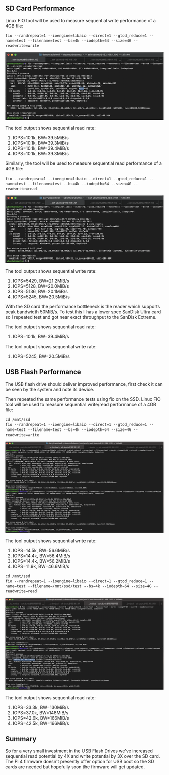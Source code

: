 ## SD Card Performance

Linux FIO tool will be used to measure sequential write performance of a 4GB file:

```
fio --randrepeat=1 --ioengine=libaio --direct=1 --gtod_reduce=1 --name=test --filename=test --bs=4k --iodepth=64 --size=4G --readwrite=write
```

![SD Card Read Performance](https://raw.githubusercontent.com/darrylcauldwell/piCluster/main/_images/sd_reads.png)

The tool output shows sequential read rate:

1.  IOPS=10.1k, BW=39.5MiB/s
2.  IOPS=10.1k, BW=39.3MiB/s
3.  IOPS=10.1k, BW=39.4MiB/s
4.  IOPS=10.1k, BW=39.3MiB/s

Similarly, the tool will be used to measure sequential read performance of a 4GB file:

```
fio --randrepeat=1 --ioengine=libaio --direct=1 --gtod_reduce=1 --name=test --filename=test --bs=4k --iodepth=64 --size=4G --readwrite=read
```

![SD Card Write Performance](https://raw.githubusercontent.com/darrylcauldwell/piCluster/main/_images/sd_writes.png)

The tool output shows sequential write rate:

1.  IOPS=5429, BW=21.2MiB/s
2.  IOPS=5128, BW=20.0MiB/s
3.  IOPS=5136, BW=20.1MiB/s
4.  IOPS=5245, BW=20.5MiB/s

With the SD card the performance bottleneck is the reader which supports peak bandwidth 50MiB/s. To test this I has a lower spec SanDisk Ultra card so I repeated test and got near exact throughput to the SanDisk Extreme.

The tool output shows sequential read rate:

1.  IOPS=10.1k, BW=39.4MiB/s

The tool output shows sequential write rate:

1.  IOPS=5245, BW=20.5MiB/s

## USB Flash Performance

The USB flash drive should deliver improved performance, first check it can be seen by the system and note its device. 

Then repeated the same performance tests using fio on the SSD. Linux FIO tool will be used to measure sequential write/read performance of a 4GB file:

```
cd /mnt/ssd
fio --randrepeat=1 --ioengine=libaio --direct=1 --gtod_reduce=1 --name=test --filename=test --bs=4k --iodepth=64 --size=4G --readwrite=write
```

![USB Write Performance](https://raw.githubusercontent.com/darrylcauldwell/piCluster/main/_images/usb_writes.png)

The tool output shows sequential write rate:

1.  IOPS=14.5k, BW=56.6MiB/s
2.  IOPS=14.4k, BW=56.4MiB/s
3.  IOPS=14.4k, BW=56.2MiB/s
4.  IOPS=11.9k, BW=46.6MiB/s

```
cd /mnt/ssd
fio --randrepeat=1 --ioengine=libaio --direct=1 --gtod_reduce=1 --name=test --filename=/mnt/ssd/test --bs=4k --iodepth=64 --size=4G --readwrite=read
```

![USB Read Performance](https://raw.githubusercontent.com/darrylcauldwell/piCluster/main/_images/usb_reads.png)

The tool output shows sequential read rate:

1.  IOPS=33.3k, BW=130MiB/s
2.  IOPS=37.0k, BW=148MiB/s
3.  IOPS=42.6k, BW=166MiB/s
4.  IOPS=42.5k, BW=166MiB/s

## Summary

So for a very small investment in the USB Flash Drives we've increased sequential read potential by 4X and write potential by 3X over the SD card.  The Pi 4 firmware doesn't presently offer option for USB boot so the SD cards are needed but hopefully soon the firmware will get updated.